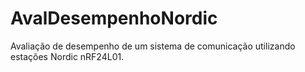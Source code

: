 # AvalDesempenhoNordic
Avaliação de desempenho de um sistema de comunicação utilizando estações Nordic nRF24L01.
